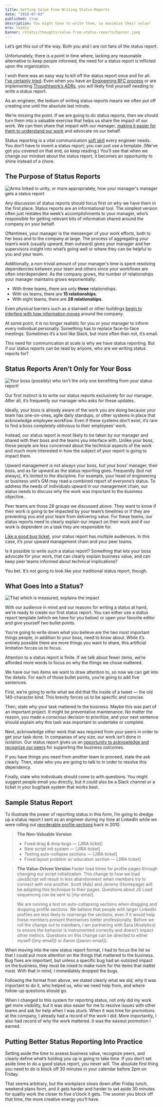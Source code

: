 ```yaml
---
title: Getting Value From Writing Status Reports
date: "2018-07-03"
published: true
description: You might have to write them, so maximize their value!
era: leadsv
banner: /static/thoughts/value-from-status-reports/banner.jpeg
---
```


Let’s get this out of the way. Both you and I are not fans of the status report.

Unfortunately, there is a point in time where, lacking any reasonable alternative to keep people informed, the need for a status report is inflicted upon the organization.

I wish there was an easy way to kill off the status report once and for all. [I’ve certainly tried](/thoughts/fix-the-status-report). Even when you have an [Engineering RFC process](/thoughts/improve-transparency-with-rfc) or are implementing [Thoughtwork’s ADRs](https://www.thoughtworks.com/radar/techniques/lightweight-architecture-decision-records), you will likely find yourself needing to write a status report.

As an engineer, the tedium of writing status reports means we often put off creating one until the absolute last minute.

We’re missing the point. If we are going to do status reports, then we should turn them into a valuable exercise that helps us share the impact of our work. We can then share that impact with our manager, [making it easier for them to understand our work](https://simpleprogrammer.com/dealing-with-your-boss/) and advocate on our behalf.

Status reporting is a vital communication [soft skill](https://www.manning.com/books/soft-skills) every engineer needs. You don’t have to invent a status report; you can just use a template. (We’ve got you covered on that end, so keep reading.) You’ll see that when we change our mindset about the status report, it becomes an opportunity to shine instead of a chore.

## The Purpose of Status Reports

![Arms linked in unity, or more appropriately, how your manager's manager gets a status report](/static/thoughts/value-from-status-reports/linked.jpeg)

Any discussion of status reports should focus first on why we have them in the first place. Status reports are an informational tool. The simplest version often just restates the week’s accomplishments to your manager, who’s responsible for getting relevant bits of information shared around the company on your behalf.

Oftentimes, your manager is the messenger of your work efforts, both to her boss and to the company at large. The process of aggregating your team’s work (usually upward, then outward) gives your manager and her supervisors insight into what’s going well or where they can be helpful to you and your team.

Additionally, a non-trivial amount of your manager’s time is spent resolving dependencies between your team and others since your workflows are often interdependent. As the company grows, the number of relationships your manager maintains grows exponentially:

- With three teams, there are only **three** relationships.
- With six teams, there are **15 relationships**.
- With eight teams, there are **28 relationships**.

Even physical barriers such as a stairwell or other buildings [begin to interfere with how information moves](/thoughts/the-stairway-problem) around the company.

At some point, it is no longer realistic for you or your manager to inform every individual personally. Something has to replace face-to-face meetings. Sometimes it’s a tool like Slack, but more often than not, it’s email.

This need for communication at scale is why we have status reporting. But if our status reports can be read by anyone, who are we writing status reports for?

## Status Reports Aren’t Only for Your Boss

![Your boss (possibly) who isn't the only one benefiting from your status report!](/static/thoughts/value-from-status-reports/boss.jpeg)

Our first instinct is to write our status reports exclusively for our manager. After all, it’s frequently our manager who asks for these updates.

Ideally, your boss is already aware of the work you are doing because your team has one-on-ones, agile daily standups, or other systems in place that acknowledge employee workflow. Even if these systems don’t exist, it’s rare to find a boss completely oblivious to their employees’ work.

Instead, our status report is most likely to be taken by our manager and shared with their boss and the teams you interface with. Unlike your boss, these people are less concerned about the technical aspects of the work and much more interested in how the subject of your report is going to impact them.

Upward management is not always your boss, but your boss’ manager, their boss, and as far upward as the status reporting goes. Frequently (but not always), it’s limited to the discipline. For example, your head of engineering or business unit’s GM may read a combined report of everyone’s status. To address the needs of individuals upward in our management chain, our status needs to discuss why the work was important to the business objective.

Peer teams are those 28 groups we discussed above. They want to know if their work is going to be impacted by your team’s timelines or if they are preventing you and your team from delivering value. For these teams, our status reports need to clearly explain our impact on their work and if our work is dependent on a task they are responsible for.

[Like a good bug ticket](https://simpleprogrammer.com/writing-world-class-software-tickets/), your status report has multiple audiences. In this case, it’s your upward management chain and your peer teams.

Is it possible to write such a status report? Something that lets your boss advocate for your work, that can clearly explain business value, and can keep peer teams informed about technical implications?

You bet. It’s not going to look like your traditional status report, though.

## What Goes Into a Status?

![That which is measured, explains the impact](/static/thoughts/value-from-status-reports/measure.jpeg)

With our audience in mind and our reasons for writing a status at hand, we’re ready to create our first status report. You can either use a status report template (which we have for you below) or open your favorite editor and give yourself two bullet points.

You’re going to write down what you believe are the two most important things people, in addition to your boss, need to know about. While it’s entirely possible there are more things you want to share, this artificial limitation forces us to focus.

Attention to a status report is finite. If we talk about fewer items, we’re afforded more words to focus on why the things we chose mattered.

We have our two items we want to draw attention to, so now we can get into the details. For each of those bullet points, you’re going to add five sentences.

First, we’re going to write what we did that fits inside of a tweet — the old 140-character kind. This brevity forces us to be specific and concise.

Then, state why your task mattered to the business. Maybe this was part of an important project. It might be preventative maintenance. No matter the reason, you made a conscious decision to prioritize, and your next sentence should explain why this task was important to undertake or complete.

Next, acknowledge other work that was required from your peers in order to get your task done. In companies of any size, our work isn’t done in isolation. Our status report gives us an [opportunity to acknowledge and recognize our peers](/thoughts/beyond-dollars-and-clapping) for supporting the business outcomes.

If you have things you need from another team to proceed, state the ask clearly. Then, state who you are going to talk to in order to resolve this dependency.

Finally, state who individuals should come to with questions. You might suggest people email you directly, but it could also be a Slack channel or a ticket in your bug/task system that works best.

## Sample Status Report

To illustrate the power of reporting status in this form, I’m going to dredge up a status report I sent as an engineer during my time at LinkedIn while we were rolling out [reorderable profile sections](https://blog.linkedin.com/2010/02/02/linkedin-profile-reordering) back in 2010.

> **The Non-Valuable Version**
>
> - Fixed drag & drop bugs — [JIRA ticket]
> - New script init system — [JIRA ticket]
> - Testing auto-collapse sections — [JIRA ticket]
> - Fixed layout problem w/ education section — [JIRA ticket]

> **The Value-Driven Version**
> Faster load times for profile pages through changing our script initialization. This change to how we load JavaScript will result in less abandonment when members try to connect with one another. Scott (Ads) and Jeremy (Homepage) will be adapting this technique to their pages. Questions about JS Load sequencing can be sent to [my-email].
>
> We are running a test on auto-collapsing sections when dragging and dropping profile sections. We believe that people with larger LinkedIn profiles are less likely to rearrange the sections, even if it would help these members present themselves better professionally. Before we roll the change out to members, I am partnering with Sara (Analytics) to ensure the behavior is instrumented correctly and doesn’t impact other metrics. Questions on this change can be directed to either myself ([my-email]) or Aaron ([aaron-email]).

When moving into the new status report format, I had to focus the list so that I could put more attention on the things that mattered to the business. Bug fixes are important, but unless a specific bug had an outsized impact on the business, they must be nixed to make room for the items that matter most. With that in mind, I immediately dropped the bugs.

Following the format from above, we stated clearly what we did, why it was important to do it, who helped us, who we need help from, and where follow-up questions should go.

When I changed to this system for reporting status, not only did my work get more visibility, but it was also easier for me to resolve issues with other teams and ask for help when I was stuck. When it was time for promotions at the company, I already had a record of the work I did. More importantly, I also had record of why the work mattered. It was the easiest promotion I earned.

## Putting Better Status Reporting Into Practice

Setting aside the time to assess business value, recognize peers, and clearly define what’s holding you up is going to take time. If you don’t set aside time to do a good status report, you never will. The absolute first thing you need to do is block off 30 minutes in your calendar before 2pm on Friday.

That seems arbitrary, but the workplace slows down after Friday lunch, weekend plans form, and it gets harder and harder to set aside 30 minutes for quality work the closer to five o’clock it gets. The sooner you block off that time, the more creative energy you’ll have.
